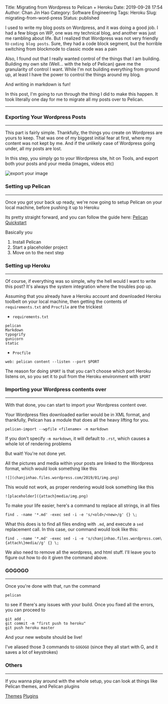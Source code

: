 Title: Migrating from Wordpress to Pelican + Heroku
Date: 2019-09-28 17:54
Author: Chan Jin Hao
Category: Software Engineering
Tags: Heroku
Slug: migrating-from-word-press
Status: published

I used to write my blog posts on Wordpress, and it was doing a good job. I had a few blogs on WP, one was my technical blog, and another was just me rambling about life. But I realized that Wordpress was not very friendly to `coding blog posts`. Sure, they had a code block segment, but the horrible switching from blockmode to classic mode was a pain

Also, I found out that I really wanted control of the things that I am building. Building my own site (Well... with the help of Pelican) gave me the granularity of control I want. While I'm not building everything from ground up, at least I have the power to control the things around my blog. 

And writing in markdown is fun!

In this post, I'm going to run through the thing I did to make this happen. It took literally one day for me to migrate all my posts over to Pelican.

---

### Exporting Your Wordpress Posts

---
This part is fairly simple. Thankfully, the things you create on Wordpress are yours to keep. That was one of my biggest initial fear at first, where my content was not kept by me. And if the unlikely case of Wordpress going under, all my posts are lost.

In this step, you simply go to your Wordpress site, hit on Tools, and export both your posts and your media (images, videos etc)

![export your image]({attach}media/images/export.png)

### Setting up Pelican

---
Once you got your back up ready, we're now going to setup Pelican on your local machine, before pushing it up to Heroku

Its pretty straight forward, and you can follow the guide here: [Pelican Quickstart](http://doc.getpelican.com/en/latest/quickstart.html)

Basically you

1. Install Pelican
2. Start a placeholder project
3. Move on to the next step

### Setting up Heroku

---
Of course, if everything was so simple, why the hell would I want to write this post? It's always the system integration where the troubles pop up.

Assuming that you already have a Heroku account and downloaded Heroku toolbelt on your local machine, then getting the contents of `requirements.txt` and `Procfile` are the trickiest

- `requirements.txt`

```
pelican
Markdown
typogrify
gunicorn
static
```

- `Procfile`

`web: pelican content --listen --port $PORT`

The reason for doing `$PORT` is that you can't choose which port Heroku listens on, so you set it to pull from the Heroku environment with `$PORT`

### Importing your Wordpress contents over

---
With that done, you can start to import your Wordpress content over.

Your Wordpress files downloaded earlier would be in XML format, and thankfully, Pelican has a module that does all the heavy lifting for you.

`pelican-import --wpfile <filename> -m markdown`

If you don't specify `-m markdown`, it will default to `.rst`, which causes a whole lot of rendering problems

But wait! You're not done yet.

All the pictures and media within your posts are linked to the Wordpress format, which would look something like this

`![](chanjinhao.files.wordpress.com/2019/01/img.png)`

This would not work, as proper rendering would look something like this

`![placeholder]({attach}media/img.png)`

To make your life easier, here's a command to replace all strings, in all files

`find . -name '*.md' -exec sed -i -e 's/<old>/<new>/g' {} \;`

What this does is to find all files ending with `.md`, and execute a `sed` replacement call. In this case, our command would look like this:

`find . -name '*.md' -exec sed -i -e 's/chanjinhao.files.wordpress.com\{attach\}media//g' {} \;`

We also need to remove all the wordpress, and html stuff. I'll leave you to figure out how to do it given the command above.

### GOGOGO

---
Once you're done with that, run the command 

`pelican`

to see if there's any issues with your build. Once you fixed all the errors, you can proceed to 

```
git add .
git commit -m "first push to heroku"
git push heroku master
```

And your new website should be live!

I've aliased those 3 commands to `GOGOGO` (since they all start with G, and it saves a lot of keystrokes)

### Others

---
If you wanna play around with the whole setup, you can look at things like Pelican themes, and Pelican plugins

[Themes](https://github.com/getpelican/pelican-themes)
[Plugins](https://github.com/getpelican/pelican-plugins)

